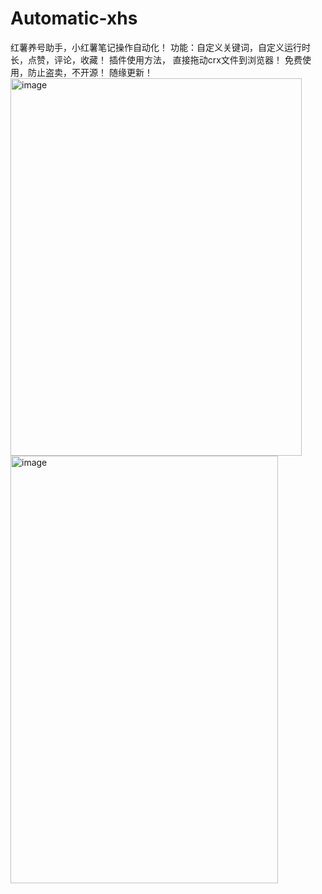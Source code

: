 # Automatic-xhs
红薯养号助手，小红薯笔记操作自动化！
功能：自定义关键词，自定义运行时长，点赞，评论，收藏！
插件使用方法，
直接拖动crx文件到浏览器！
免费使用，防止盗卖，不开源！
随缘更新！
<img width="466" height="604" alt="image" src="https://github.com/user-attachments/assets/a8645ad0-1a7c-4f28-95ec-5f699f843c9a" />
<img width="428" height="684" alt="image" src="https://github.com/user-attachments/assets/26048ed4-13bf-483b-ae94-2c101dd7e9c1" />


